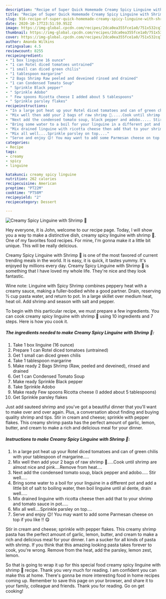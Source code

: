 ```yaml
---
description: "Recipe of Super Quick Homemade Creamy Spicy Linguine with Shrimp 🍤"
title: "Recipe of Super Quick Homemade Creamy Spicy Linguine with Shrimp 🍤"
slug: 916-recipe-of-super-quick-homemade-creamy-spicy-linguine-with-shrimp
date: 2020-10-17T23:51:59.952Z
image: https://img-global.cpcdn.com/recipes/2dca0ea355fce1a0/751x532cq70/creamy-spicy-linguine-with-shrimp-🍤-recipe-main-photo.jpg
thumbnail: https://img-global.cpcdn.com/recipes/2dca0ea355fce1a0/751x532cq70/creamy-spicy-linguine-with-shrimp-🍤-recipe-main-photo.jpg
cover: https://img-global.cpcdn.com/recipes/2dca0ea355fce1a0/751x532cq70/creamy-spicy-linguine-with-shrimp-🍤-recipe-main-photo.jpg
author: Amanda Wilkins
ratingvalue: 4.5
reviewcount: 8255
recipeingredient:
- "1 box linguine 16 ounce"
- "1 can Rotel diced tomatoes untrained"
- "1 small can diced green chilis"
- "1 tablespoon margarine"
- "2 Bags Shrimp Raw peeled and deveined rinsed and drained"
- "1 can Condensed Tomato Soup"
- " Sprinkle Black pepper"
- " Sprinkle Adobo"
- " Few spoons Ricotta cheese I added about 5 tablespoons"
- " Sprinkle parsley flakes"
recipeinstructions:
- "In a large pot heat up your Rotel diced tomatoes and can of green chilis with your tablespoon of margarine....."
- "Mix well then add your 2 bags of raw shrimp 🍤.....Cook until shrimp are almost nice and pink....Remove from heat...."
- "Next add the condensed tomato soup, black pepper and adobo..... Stir well....."
- "Bring some water to a boil for your linguine in a different pot and add a little bit of salt to boiling water, then boil linguine until al dente, drain well....."
- "Mix drained linguine with ricotta cheese then add that to your shrimp and tomato sauce in pot....."
- "Mix all well....Sprinkle parsley on top...."
- "Serve and enjoy 😉! You may want to add some Parmesan cheese on top if you like !! 😋"
categories:
- Recipe
tags:
- creamy
- spicy
- linguine

katakunci: creamy spicy linguine 
nutrition: 262 calories
recipecuisine: American
preptime: "PT22M"
cooktime: "PT58M"
recipeyield: "2"
recipecategory: Dessert

---
```



![Creamy Spicy Linguine with Shrimp 🍤](https://img-global.cpcdn.com/recipes/2dca0ea355fce1a0/751x532cq70/creamy-spicy-linguine-with-shrimp-🍤-recipe-main-photo.jpg)

Hey everyone, it is John, welcome to our recipe page. Today, I will show you a way to make a distinctive dish, creamy spicy linguine with shrimp 🍤. One of my favorites food recipes. For mine, I'm gonna make it a little bit unique. This will be really delicious.

Creamy Spicy Linguine with Shrimp 🍤 is one of the most favored of current trending meals in the world. It is easy, it is quick, it tastes yummy. It's enjoyed by millions every day. Creamy Spicy Linguine with Shrimp 🍤 is something that I have loved my whole life. They're nice and they look fantastic.

Wine note: Linguine with Spicy Shrimp combines peppery heat with a creamy sauce, making a fuller-bodied white a good partner. Drain, reserving ½ cup pasta water, and return to pot. In a large skillet over medium heat, heat oil. Add shrimp and season with salt and pepper.


To begin with this particular recipe, we must prepare a few ingredients. You can cook creamy spicy linguine with shrimp 🍤 using 10 ingredients and 7 steps. Here is how you cook it.

<!--inarticleads1-->

##### The ingredients needed to make Creamy Spicy Linguine with Shrimp 🍤:

1. Take 1 box linguine (16 ounce)
1. Prepare 1 can Rotel diced tomatoes (untrained)
1. Get 1 small can diced green chilis
1. Take 1 tablespoon margarine
1. Make ready 2 Bags Shrimp (Raw, peeled and deveined), rinsed and drained
1. Get 1 can Condensed Tomato Soup
1. Make ready  Sprinkle Black pepper
1. Take  Sprinkle Adobo
1. Make ready  Few spoons Ricotta cheese (I added about 5 tablespoons)
1. Get  Sprinkle parsley flakes


Just add sauteed shrimp and you&#39;ve got a beautiful dinner that you&#39;ll want to make over and over again. Plus, a conversation about finding and buying quality shrimp and tips. Stir in cream and cheese; sprinkle with pepper flakes. This creamy shrimp pasta has the perfect amount of garlic, lemon, butter, and cream to make a rich and delicious meal for your dinner. 

<!--inarticleads2-->

##### Instructions to make Creamy Spicy Linguine with Shrimp 🍤:

1. In a large pot heat up your Rotel diced tomatoes and can of green chilis with your tablespoon of margarine.....
1. Mix well then add your 2 bags of raw shrimp 🍤.....Cook until shrimp are almost nice and pink....Remove from heat....
1. Next add the condensed tomato soup, black pepper and adobo..... Stir well.....
1. Bring some water to a boil for your linguine in a different pot and add a little bit of salt to boiling water, then boil linguine until al dente, drain well.....
1. Mix drained linguine with ricotta cheese then add that to your shrimp and tomato sauce in pot.....
1. Mix all well....Sprinkle parsley on top....
1. Serve and enjoy 😉! You may want to add some Parmesan cheese on top if you like !! 😋


Stir in cream and cheese; sprinkle with pepper flakes. This creamy shrimp pasta has the perfect amount of garlic, lemon, butter, and cream to make a rich and delicious meal for your dinner. I am a sucker for all kinds of pasta with shrimp. If you think that this amazing looking pasta takes forever to cook, you&#39;re wrong. Remove from the heat, add the parsley, lemon zest, lemon. 

So that is going to wrap it up for this special food creamy spicy linguine with shrimp 🍤 recipe. Thank you very much for reading. I am confident you can make this at home. There's gonna be more interesting food in home recipes coming up. Remember to save this page on your browser, and share it to your family, colleague and friends. Thank you for reading. Go on get cooking!
